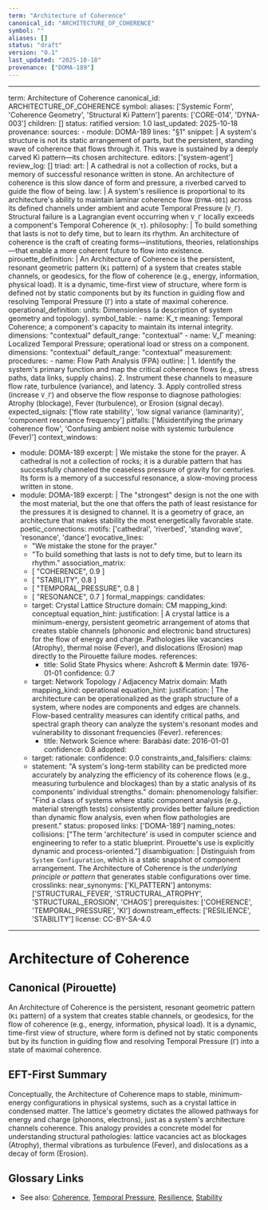 ```yaml
---
term: "Architecture of Coherence"
canonical_id: "ARCHITECTURE_OF_COHERENCE"
symbol: ""
aliases: []
status: "draft"
version: "0.1"
last_updated: "2025-10-18"
provenance: ["DOMA-189"]
---
```


---
term: Architecture of Coherence
canonical_id: ARCHITECTURE_OF_COHERENCE
symbol: 
aliases: ['Systemic Form', 'Coherence Geometry', 'Structural Ki Pattern']
parents: ['CORE-014', 'DYNA-003']
children: []
status: ratified
version: 1.0
last_updated: 2025-10-18
provenance:
  sources:
    - module: DOMA-189
      lines: "§1"
      snippet: |
        A system's structure is not its static arrangement of parts, but the persistent, standing wave of coherence that flows through it. This wave is sustained by a deeply carved Ki pattern—its chosen architecture.
  editors: ['system-agent']
  review_log: []
triad:
  art: |
    A cathedral is not a collection of rocks, but a memory of successful resonance written in stone. An architecture of coherence is this slow dance of form and pressure, a riverbed carved to guide the flow of being.
  law: |
    A system's resilience is proportional to its architecture's ability to maintain laminar coherence flow (`DYNA-001`) across its defined channels under ambient and acute Temporal Pressure (`V_Γ`). Structural failure is a Lagrangian event occurring when `V_Γ` locally exceeds a component's Temporal Coherence (`K_τ`).
  philosophy: |
    To build something that lasts is not to defy time, but to learn its rhythm. An architecture of coherence is the craft of creating forms—institutions, theories, relationships—that enable a more coherent future to flow into existence.
pirouette_definition: |
  An Architecture of Coherence is the persistent, resonant geometric pattern (`Ki` pattern) of a system that creates stable channels, or geodesics, for the flow of coherence (e.g., energy, information, physical load). It is a dynamic, time-first view of structure, where form is defined not by static components but by its function in guiding flow and resolving Temporal Pressure (`Γ`) into a state of maximal coherence.
operational_definition:
  units: Dimensionless (a description of system geometry and topology).
  symbol_table:
    - name: K_τ
      meaning: Temporal Coherence; a component's capacity to maintain its internal integrity.
      dimensions: "contextual"
      default_range: "contextual"
    - name: V_Γ
      meaning: Localized Temporal Pressure; operational load or stress on a component.
      dimensions: "contextual"
      default_range: "contextual"
  measurement:
    procedures:
      - name: Flow Path Analysis (FPA)
        outline: |
          1. Identify the system's primary function and map the critical coherence flows (e.g., stress paths, data links, supply chains).
          2. Instrument these channels to measure flow rate, turbulence (variance), and latency.
          3. Apply controlled stress (increase `V_Γ`) and observe the flow response to diagnose pathologies: Atrophy (blockage), Fever (turbulence), or Erosion (signal decay).
        expected_signals: ['flow rate stability', 'low signal variance (laminarity)', 'component resonance frequency']
        pitfalls: ['Misidentifying the primary coherence flow', 'Confusing ambient noise with systemic turbulence (Fever)']
context_windows:
  - module: DOMA-189
    excerpt: |
      We mistake the stone for the prayer. A cathedral is not a collection of rocks; it is a durable pattern that has successfully channeled the ceaseless pressure of gravity for centuries. Its form is a memory of a successful resonance, a slow-moving process written in stone.
  - module: DOMA-189
    excerpt: |
      The "strongest" design is not the one with the most material, but the one that offers the path of least resistance for the pressures it is designed to channel. It is a geometry of grace, an architecture that makes stability the most energetically favorable state.
poetic_connections:
  motifs: ['cathedral', 'riverbed', 'standing wave', 'resonance', 'dance']
  evocative_lines:
    - "We mistake the stone for the prayer."
    - "To build something that lasts is not to defy time, but to learn its rhythm."
  association_matrix:
    - [ "COHERENCE", 0.9 ]
    - [ "STABILITY", 0.8 ]
    - [ "TEMPORAL_PRESSURE", 0.8 ]
    - [ "RESONANCE", 0.7 ]
formal_mappings:
  candidates:
    - target: Crystal Lattice Structure
      domain: CM
      mapping_kind: conceptual
      equation_hint:
      justification: |
        A crystal lattice is a minimum-energy, persistent geometric arrangement of atoms that creates stable channels (phononic and electronic band structures) for the flow of energy and charge. Pathologies like vacancies (Atrophy), thermal noise (Fever), and dislocations (Erosion) map directly to the Pirouette failure modes.
      references:
        - title: Solid State Physics
          where: Ashcroft & Mermin
          date: 1976-01-01
      confidence: 0.7
    - target: Network Topology / Adjacency Matrix
      domain: Math
      mapping_kind: operational
      equation_hint:
      justification: |
        The architecture can be operationalized as the graph structure of a system, where nodes are components and edges are channels. Flow-based centrality measures can identify critical paths, and spectral graph theory can analyze the system's resonant modes and vulnerability to dissonant frequencies (Fever).
      references:
        - title: Network Science
          where: Barabási
          date: 2016-01-01
      confidence: 0.8
  adopted:
    - target:
      rationale:
      confidence: 0.0
constraints_and_falsifiers:
  claims:
    - statement: "A system's long-term stability can be predicted more accurately by analyzing the efficiency of its coherence flows (e.g., measuring turbulence and blockages) than by a static analysis of its components' individual strengths."
      domain: phenomenology
      falsifier: "Find a class of systems where static component analysis (e.g., material strength tests) consistently provides better failure prediction than dynamic flow analysis, even when flow pathologies are present."
      status: proposed
      links: ['DOMA-189']
naming_notes:
  collisions: ["The term 'architecture' is used in computer science and engineering to refer to a static blueprint. Pirouette's use is explicitly dynamic and process-oriented."]
  disambiguation: |
    Distinguish from `System Configuration`, which is a static snapshot of component arrangement. The Architecture of Coherence is the *underlying principle or pattern* that generates stable configurations over time.
crosslinks:
  near_synonyms: ['KI_PATTERN']
  antonyms: ['STRUCTURAL_FEVER', 'STRUCTURAL_ATROPHY', 'STRUCTURAL_EROSION', 'CHAOS']
  prerequisites: ['COHERENCE', 'TEMPORAL_PRESSURE', 'KI']
  downstream_effects: ['RESILIENCE', 'STABILITY']
license: CC-BY-SA-4.0
---

# Architecture of Coherence

## Canonical (Pirouette)
An Architecture of Coherence is the persistent, resonant geometric pattern (`Ki` pattern) of a system that creates stable channels, or geodesics, for the flow of coherence (e.g., energy, information, physical load). It is a dynamic, time-first view of structure, where form is defined not by static components but by its function in guiding flow and resolving Temporal Pressure (`Γ`) into a state of maximal coherence.

## EFT-First Summary
Conceptually, the Architecture of Coherence maps to stable, minimum-energy configurations in physical systems, such as a crystal lattice in condensed matter. The lattice's geometry dictates the allowed pathways for energy and charge (phonons, electrons), just as a system's architecture channels coherence. This analogy provides a concrete model for understanding structural pathologies: lattice vacancies act as blockages (Atrophy), thermal vibrations as turbulence (Fever), and dislocations as a decay of form (Erosion).

## Glossary Links
- See also: [Coherence](./COHERENCE.md), [Temporal Pressure](./TEMPORAL_PRESSURE.md), [Resilience](./RESILIENCE.md), [Stability](./STABILITY.md)